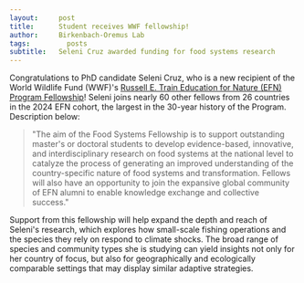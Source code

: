 ```yaml
---
layout:     post
title:      Student receives WWF fellowship!
author:     Birkenbach-Oremus Lab
tags: 		  posts
subtitle:  	Seleni Cruz awarded funding for food systems research
---
```

<!-- Start Writing Below in Markdown -->
Congratulations to PhD candidate Seleni Cruz, who is a new recipient of the World Wildlife Fund (WWF)'s [Russell E. Train Education for Nature (EFN) Program Fellowship](https://www.worldwildlife.org/projects/russell-e-train-fellowships)! Seleni joins nearly 60 other fellows from 26 countries in the 2024 EFN cohort, the largest in the 30-year history of the Program. Description below:

>"The aim of the Food Systems Fellowship is to support outstanding master's or doctoral students to develop evidence-based, innovative, and interdisciplinary research on food systems at the national level to catalyze the process of generating an improved understanding of the country-specific nature of food systems and transformation. Fellows will also have an opportunity to join the expansive global community of EFN alumni to enable knowledge exchange and collective success."

Support from this fellowship will help expand the depth and reach of Seleni's research, which explores how small-scale fishing operations and the species they rely on respond to climate shocks. The broad range of species and community types she is studying can yield insights not only for her country of focus, but also for geographically and ecologically comparable settings that may display similar adaptive strategies.
